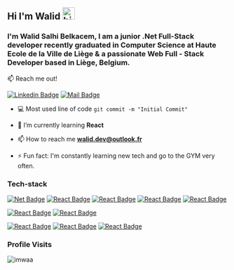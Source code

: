 ## Hi I'm Walid <img src="https://user-images.githubusercontent.com/1303154/88677602-1635ba80-d120-11ea-84d8-d263ba5fc3c0.gif" width="28px" alt="hi">

### I'm Walid Salhi Belkacem,  I am a junior .Net Full-Stack developer recently graduated in Computer Science at Haute Ecole de la Ville de Liège  & a passionate Web Full - Stack Developer based in Liège, Belgium.


:mailbox: Reach me out!

[![Linkedin Badge](https://img.shields.io/badge/LinkedIn-0077B5?style=for-the-badge&logo=linkedin&logoColor=white)](https://www.linkedin.com/in/walid-salhi-belkacem/) [![Mail Badge](https://img.shields.io/badge/Microsoft_Outlook-0078D4?style=for-the-badge&logo=microsoft-outlook&logoColor=white)](mailto:walid.dev@outlook.fr)
 <!-- [![Mail Badge](https://img.shields.io/badge/Discord-7289DA?style=for-the-badge&logo=discord&logoColor=white)](https://instagram.com/islempenywis) -->

- :computer: Most used line of code `git commit -m "Initial Commit"`
- 🌱 I’m currently learning **React**

- 📫 How to reach me **walid.dev@outlook.fr**
- ⚡ Fun fact: I'm constantly learning new tech and go to the GYM very often.

### Tech-stack
[![Net Badge](https://img.shields.io/badge/.NET-5C2D91?style=for-the-badge&logo=.net&logoColor=white)](#)
[![React Badge](https://img.shields.io/badge/React-00000F?style=for-the-badge&logo=react&logoColor=white)](#)
[![React Badge](https://img.shields.io/badge/Node.js-43853D?style=for-the-badge&logo=node.js&logoColor=white)](#)
[![React Badge](https://img.shields.io/badge/PHP-777BB4?style=for-the-badge&logo=php&logoColor=white)](#)
[![React Badge](https://img.shields.io/badge/Flutter-02569B?style=for-the-badge&logo=flutter&logoColor=white)](#)

[![React Badge](https://img.shields.io/badge/Bootstrap-563D7C?style=for-the-badge&logo=bootstrap&logoColor=white)](#)
[![React Badge](https://img.shields.io/badge/Material--UI-0081CB?style=for-the-badge&logo=material-ui&logoColor=white)](#)


[![React Badge](https://img.shields.io/badge/Microsoft_SQL_Server-CC2927?style=for-the-badge&logo=microsoft-sql-server&logoColor=white)](#)
[![React Badge](https://img.shields.io/badge/MongoDB-4EA94B?style=for-the-badge&logo=mongodb&logoColor=white)](#)
[![React Badge](https://img.shields.io/badge/MySQL-00000F?style=for-the-badge&logo=mysql&logoColor=white)](#)

<!-- ### Programming Languages
[![React Badge](https://img.shields.io/badge/C%23-239120?style=for-the-badge&logo=c-sharp&logoColor=white)](#)
[![React Badge](https://img.shields.io/badge/C-00599C?style=for-the-badge&logo=c&logoColor=white)](#)
[![React Badge](https://img.shields.io/badge/JavaScript-F7DF1E?style=for-the-badge&logo=javascript&logoColor=black)](#)
[![React Badge](https://img.shields.io/badge/PHP-777BB4?style=for-the-badge&logo=php&logoColor=white)](#)
[![React Badge](https://img.shields.io/badge/HTML5-E34F26?style=for-the-badge&logo=html5&logoColor=white)](#)
[![React Badge](https://img.shields.io/badge/CSS3-1572B6?style=for-the-badge&logo=css3&logoColor=white)](#)
[![React Badge](https://img.shields.io/badge/Dart-0175C2?style=for-the-badge&logo=dart&logoColor=white)](#) -->

<!-- #### CV/Resume
- :paperclip: [My Resume/CV](https://github.com/ipenywis/ipenywis/blob/master/resumes/resume%20v1.0.pdf) -->


### Profile Visits 
<p align="left"> <img src="https://komarev.com/ghpvc/?username=imwaa&label=Profile%20views&color=0e75b6&style=flat" alt="imwaa" /> </p>

<!-- <p><img align="left" src="https://github-readme-stats.vercel.app/api/top-langs?username=imwaa&show_icons=true&locale=en&layout=compact" alt="imwaa" /></p> -->
